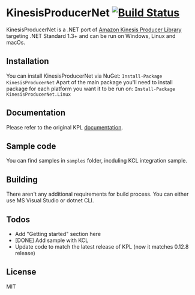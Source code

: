 # KinesisProducerNet [![Build Status](https://travis-ci.org/daletskyi/KinesisProducerNet.svg?branch=master)](https://travis-ci.org/daletskyi/KinesisProducerNet)

KinesisProducerNet is a .NET port of [Amazon Kinesis Producer Library] targeting .NET Standard 1.3+ and can be run on Windows, Linux and macOs.

## Installation
You can install KinesisProducerNet via NuGet:
```Install-Package KinesisProducerNet```
Apart of the main package you'll need to install package for each platform you want it to be run on:
```Install-Package KinesisProducerNet.Linux```

## Documentation
Please refer to the original KPL [documentation].

## Sample code
You can find samples in `samples` folder, incduling KCL integration sample.

## Building
There aren't any additional requirements for build process. You can either use MS Visual Studio or dotnet CLI.

## Todos
 - Add "Getting started" section here
 - [DONE] Add sample with KCL
 - Update code to match the latest release of KPL (now it matches 0.12.8 release)

## License
MIT


   [Amazon Kinesis Producer Library]: <https://github.com/awslabs/amazon-kinesis-producer>
   [documentation]: <https://github.com/awslabs/amazon-kinesis-producer>
